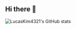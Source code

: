 <!-- 참고 링크 https://velog.io/@oka1313/Github-깃허브-프로필-꾸미기 -->
<!-- 참고 링크 https://github.com/rzashakeri/beautify-github-profile -->
<!-- 참고 링크 https://github.com/kyechan99/capsule-render -->
<!-- 참고 링크 https://github.com/DenverCoder1/readme-typing-svg -->
## Hi there 👋
![LucasKim4321's GitHub stats](https://github-readme-stats.vercel.app/api?username=LucasKim4321&show_icons=true&theme=radical)
<!--
**LucasKim4321/LucasKim4321** is a ✨ _special_ ✨ repository because its `README.md` (this file) appears on your GitHub profile.

Here are some ideas to get you started:

- 🔭 I’m currently working on ...
- 🌱 I’m currently learning ...
- 👯 I’m looking to collaborate on ...
- 🤔 I’m looking for help with ...
- 💬 Ask me about ...
- 📫 How to reach me: ...
- 😄 Pronouns: ...
- ⚡ Fun fact: ...
-->
